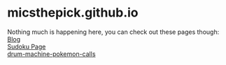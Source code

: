 # micsthepick.github.io
Nothing much is happening here, you can check out these pages though:  
[Blog](/blog)  
[Sudoku Page](/SudokuPage)  
[drum-machine-pokemon-calls](/drum-machine-pokemon-calls)
